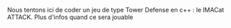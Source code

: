 Nous tentons ici de coder un jeu de type Tower Defense en c++ : le IMACat ATTACK.
Plus d'infos quand ce sera jouable
